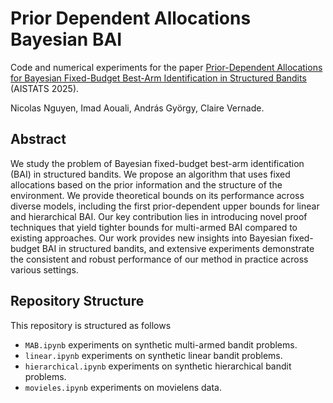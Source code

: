 # Prior Dependent Allocations Bayesian BAI
Code and numerical experiments for the paper [Prior-Dependent Allocations for Bayesian Fixed-Budget Best-Arm Identification in Structured Bandits](https://arxiv.org/pdf/2402.05878) (AISTATS 2025).

Nicolas Nguyen, Imad Aouali, András György, Claire Vernade.


## Abstract
We study the problem of Bayesian fixed-budget best-arm identification (BAI) in structured bandits. We propose an algorithm that uses fixed allocations based on the prior information and the structure of the environment. We provide theoretical bounds on its performance across diverse models, including the first prior-dependent upper bounds for linear and hierarchical BAI. Our key contribution lies in introducing novel proof techniques that yield tighter bounds for multi-armed BAI compared to existing approaches. Our work provides new insights into Bayesian fixed-budget BAI in structured bandits, and extensive experiments demonstrate the consistent and robust performance of our method in practice across various settings. 

## Repository Structure
This repository is structured as follows
- `MAB.ipynb`
experiments on synthetic multi-armed bandit problems.
- `linear.ipynb`
experiments on synthetic linear bandit problems.
- `hierarchical.ipynb`
experiments on synthetic hierarchical bandit problems.
- `movieles.ipynb`
experiments on movielens data.
